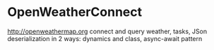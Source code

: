 # OpenWeatherConnect
http://openweathermap.org connect and query weather, tasks, JSon deserialization in 2 ways: dynamics and class, async-await pattern
